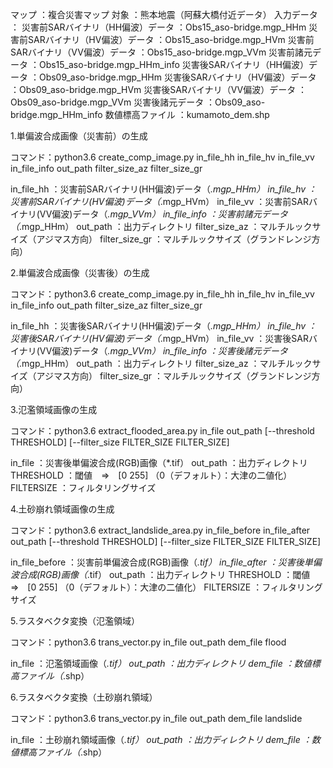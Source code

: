 
マップ      ：複合災害マップ
対象        ：熊本地震（阿蘇大橋付近データ）
入力データ  ：
    災害前SARバイナリ（HH偏波）データ   ：Obs15_aso-bridge.mgp_HHm
    災害前SARバイナリ（HV偏波）データ   ：Obs15_aso-bridge.mgp_HVm
    災害前SARバイナリ（VV偏波）データ   ：Obs15_aso-bridge.mgp_VVm
    災害前諸元データ                    ：Obs15_aso-bridge.mgp_HHm_info
    災害後SARバイナリ（HH偏波）データ   ：Obs09_aso-bridge.mgp_HHm
    災害後SARバイナリ（HV偏波）データ   ：Obs09_aso-bridge.mgp_HVm
    災害後SARバイナリ（VV偏波）データ   ：Obs09_aso-bridge.mgp_VVm
    災害後諸元データ                    ：Obs09_aso-bridge.mgp_HHm_info
    数値標高ファイル                    ：kumamoto_dem.shp
    

1.単偏波合成画像（災害前）の生成

コマンド：python3.6 create_comp_image.py in_file_hh in_file_hv in_file_vv in_file_info out_path filter_size_az filter_size_gr

in_file_hh	        ：災害前SARバイナリ(HH偏波)データ（*.mgp_HHm）
in_file_hv	        ：災害前SARバイナリ(HV偏波)データ（*.mgp_HVm）
in_file_vv	        ：災害前SARバイナリ(VV偏波)データ（*.mgp_VVm）
in_file_info	    ：災害前諸元データ（*.mgp_HHm）
out_path	        ：出力ディレクトリ
filter_size_az	    ：マルチルックサイズ（アジマス方向）
filter_size_gr	    ：マルチルックサイズ（グランドレンジ方向）


2.単偏波合成画像（災害後）の生成

コマンド：python3.6 create_comp_image.py in_file_hh in_file_hv in_file_vv in_file_info out_path filter_size_az filter_size_gr

in_file_hh	        ：災害後SARバイナリ(HH偏波)データ（*.mgp_HHm）
in_file_hv	        ：災害後SARバイナリ(HV偏波)データ（*.mgp_HVm）
in_file_vv	        ：災害後SARバイナリ(VV偏波)データ（*.mgp_VVm）
in_file_info	    ：災害後諸元データ（*.mgp_HHm）
out_path	        ：出力ディレクトリ
filter_size_az	    ：マルチルックサイズ（アジマス方向）
filter_size_gr	    ：マルチルックサイズ（グランドレンジ方向）


3.氾濫領域画像の生成

コマンド：python3.6 extract_flooded_area.py in_file out_path [--threshold THRESHOLD] [--filter_size FILTER_SIZE FILTER_SIZE]

in_file		        ：災害後単偏波合成(RGB)画像（*.tif）
out_path	        ：出力ディレクトリ
THRESHOLD	        ：閾値　⇒　[0 255] （0（デフォルト）：大津の二値化）
FILTERSIZE	        ：フィルタリングサイズ


4.土砂崩れ領域画像の生成

コマンド：python3.6 extract_landslide_area.py in_file_before in_file_after out_path [--threshold THRESHOLD] [--filter_size FILTER_SIZE FILTER_SIZE]

in_file_before		：災害前単偏波合成(RGB)画像（*.tif）
in_file_after		：災害後単偏波合成(RGB)画像（*.tif）
out_path	        ：出力ディレクトリ
THRESHOLD	        ：閾値　⇒　[0 255] （0（デフォルト）：大津の二値化）
FILTERSIZE	        ：フィルタリングサイズ


5.ラスタベクタ変換（氾濫領域）

コマンド：python3.6 trans_vector.py in_file out_path dem_file flood

in_file             ：氾濫領域画像（*.tif）
out_path            ：出力ディレクトリ
dem_file            ：数値標高ファイル（*.shp）


6.ラスタベクタ変換（土砂崩れ領域）

コマンド：python3.6 trans_vector.py in_file out_path dem_file landslide

in_file             ：土砂崩れ領域画像（*.tif）
out_path            ：出力ディレクトリ
dem_file            ：数値標高ファイル（*.shp）

 